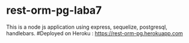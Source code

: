 # rest-orm-pg-laba7
This is a node js application using express, sequelize, postgresql, handlebars.
#Deployed on Heroku : https://rest-orm-pg.herokuapp.com 

